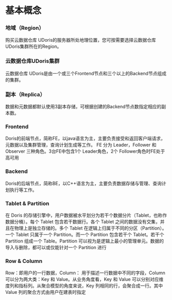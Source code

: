 # 基本概念

### 地域（Region）

购买云数据仓库 UDoris的服务器所处地理位置，您可按需要选择云数据仓库 UDoris集群所在的Region。

### 云数据仓库UDoris集群

云数据仓库 UDoris是由一个或三个Frontend节点和三个以上的Backend节点组成的集群。

### 副本（Replica）

数据和元数据都默认使用3副本存储，可根据创建的Backend节点数指定相应的副本数。

### Frontend

Doris的前端节点，简称FE，以java语言为主，主要负责接受和返回客户端请求，元数据以及集群管理，查询计划生成等工作。
FE 分为 Leader，Follower 和 Observer 三种角色。3台FE中包含1个 Leader角色，2个 Follower角色时FE处于高可用

### Backend

Doris的后端节点，简称BE，以C++语言为主，主要负责数据存储与管理、查询计划执行等工作。

### Tablet & Partition

在 Doris 的存储引擎中，用户数据被水平划分为若干个数据分片（Tablet，也称作数据分桶）。每个 Tablet 包含若干数据行。各个 Tablet 之间的数据没有交集，并且在物理上是独立存储的。多个 Tablet 在逻辑上归属于不同的分区（Partition）。一个 Tablet 只属于一个 Partition。而一个 Partition 包含若干个 Tablet。若干个 Partition 组成一个 Table。Partition 可以视为是逻辑上最小的管理单元。数据的导入与删除，都可以或仅能针对一个 Partition 进行

### Row & Column

Row：即用户的一行数据，Column： 用于描述一行数据中不同的字段，Column 可以分为两大类：Key 和 Value。从业务角度看，Key 和 Value 可以分别对应维度列和指标列。从聚合模型的角度来说，Key 列相同的行，会聚合成一行。其中 Value 列的聚合方式由用户在建表时指定

### 

